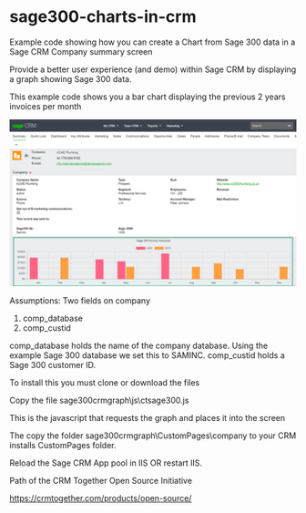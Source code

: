 # sage300-charts-in-crm
Example code showing how you can create a Chart from Sage 300 data in a Sage CRM Company summary screen

Provide a better user experience (and demo) within Sage CRM by displaying a graph showing Sage 300 data.

This example code shows you a bar chart displaying the previous 2 years invoices per month 

<img src="screenshot.png" alt="Company Summary Sage CRM 300 data" />

Assumptions:
Two fields on company
1. comp_database
2. comp_custid

comp_database holds the name of the company database. Using the example Sage 300 database we set this to SAMINC.
comp_custid holds a Sage 300 customer ID.

To install this you must clone or download the files

Copy the file
	sage300crmgraph\js\ctsage300.js
	
This is the javascript that requests the graph and places it into the screen	

The copy the folder
	sage300crmgraph\CustomPages\company
to your CRM installs CustomPages folder.



Reload the Sage CRM App pool in IIS OR restart IIS. 




Path of the CRM Together Open Source Initiative

https://crmtogether.com/products/open-source/

